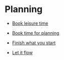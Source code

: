 # Planning


 - [Book leisure time](../Book%20leisure%20time/index.md)
    
 - [Book time for planning](../Book%20time%20for%20planning/index.md)
    
 - [Finish what you start](../Finish%20what%20you%20start/index.md)
    
 - [Let it flow](../Let%20it%20flow/index.md)
    
